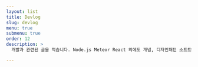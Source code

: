 ```yaml
---
layout: list
title: Devlog
slug: devlog
menu: true
submenu: true
order: 12
description: >
  개발과 관련된 글을 적습니다. Node.js Meteor React 외에도 개념, 디자인패턴 소프트웨어 공학적인 부분들을 다룹니다.

---
```

